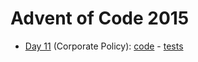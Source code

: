 # Advent of Code 2015

- [Day 11](https://adventofcode.com/2015/day/11) (Corporate Policy): [code](day11/Day11.kt) - [tests](../../../test/kotlin/aoc2015/day11/Day11KtTest.kt)

